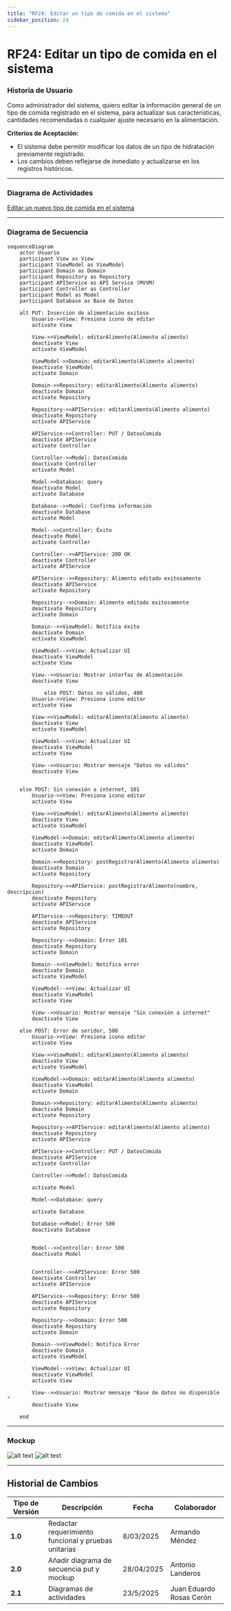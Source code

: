 ```yaml
---
title: "RF24: Editar un tipo de comida en el sistema"  
sidebar_position: 24
---
```


# RF24: Editar un tipo de comida en el sistema

### Historia de Usuario
Como administrador del sistema, quiero editar la información general de un tipo de comida registrado en el sistema, para actualizar sus características, cantidades recomendadas o cualquier ajuste necesario en la alimentación.

  **Criterios de Aceptación:**
  - El sistema debe permitir modificar los datos de un tipo de hidratación previamente registrado.
  - Los cambios deben reflejarse de inmediato y actualizarse en los registros históricos.

---

### Diagrama de Actividades

<a href="https://drive.google.com/file/d/1c2dwLIIvUtN2LMG7rnC1qapJ0Orykrxr/view?usp=sharing" target="_blank" rel="noopener noreferrer">Editar un nuevo tipo de comida en el sistema</a>

---

### Diagrama de Secuencia

```mermaid
sequenceDiagram
    actor Usuario 
    participant View as View
    participant ViewModel as ViewModel
    participant Domain as Domain
    participant Repository as Repository
    participant APIService as API Service (MVVM)
    participant Controller as Controller
    participant Model as Model
    participant Database as Base de Datos
  
    alt PUT: Inserción de alimentación exitoso
        Usuario->>View: Presiona icono de editar
        activate View

        View->>ViewModel: editarAlimento(Alimento alimento)
        deactivate View
        activate ViewModel

        ViewModel->>Domain: editarAlimento(Alimento alimento)
        deactivate ViewModel
        activate Domain

        Domain->>Repository: editarAlimento(Alimento alimento)
        deactivate Domain
        activate Repository

        Repository->>APIService: editarAlimento(Alimento alimento)
        deactivate Repository
        activate APIService

        APIService->>Controller: PUT / DatosComida
        deactivate APIService
        activate Controller

        Controller->>Model: DatosComida
        deactivate Controller
        activate Model

        Model->>Database: query 
        deactivate Model
        activate Database

        Database-->>Model: Confirma información
        deactivate Database
        activate Model

        Model-->>Controller: Éxito
        deactivate Model
        activate Controller

        Controller-->>APIService: 200 OK
        deactivate Controller
        activate APIService

        APIService-->>Repository: Alimento editado exitosamente
        deactivate APIService
        activate Repository

        Repository-->>Domain: Alimento editado exitosamente
        deactivate Repository
        activate Domain

        Domain-->>ViewModel: Notifica éxito
        deactivate Domain
        activate ViewModel

        ViewModel-->>View: Actualizar UI
        deactivate ViewModel
        activate View

        View-->>Usuario: Mostrar interfaz de Alimentación
        deactivate View
    
            else POST: Datos no válidos, 400
        Usuario->>View: Presiona icono editar
        activate View

        View->>ViewModel: editarAlimento(Alimento alimento)
        deactivate View
        activate ViewModel

        ViewModel-->>View: Actualizar UI
        deactivate ViewModel
        activate View

        View-->>Usuario: Mostrar mensaje "Datos no válidos"
        deactivate View


    else POST: Sin conexión a internet, 101
        Usuario->>View: Presiona icono editar
        activate View

        View->>ViewModel: editarAlimento(Alimento alimento)
        deactivate View
        activate ViewModel

        ViewModel->>Domain: editarAlimento(Alimento alimento)
        deactivate ViewModel
        activate Domain

        Domain->>Repository: postRegistrarAlimento(Alimento alimento)
        deactivate Domain
        activate Repository

        Repository->>APIService: postRegistrarAlimento(nombre, descripcion)
        deactivate Repository
        activate APIService

        APIService-->>Repository: TIMEOUT
        deactivate APIService
        activate Repository

        Repository-->>Domain: Error 101
        deactivate Repository
        activate Domain

        Domain-->>ViewModel: Notifica error
        deactivate Domain
        activate ViewModel

        ViewModel-->>View: Actualizar UI
        deactivate ViewModel
        activate View

        View-->>Usuario: Mostrar mensaje "Sin conexión a internet"
        deactivate View
        
    else POST: Error de seridor, 500
        Usuario->>View: Presiona icono editar
        activate View

        View->>ViewModel: editarAlimento(Alimento alimento)
        deactivate View
        activate ViewModel

        ViewModel->>Domain: editarAlimento(Alimento alimento)
        deactivate ViewModel
        activate Domain

        Domain->>Repository: editarAlimento(Alimento alimento)
        deactivate Domain
        activate Repository

        Repository->>APIService: editarAlimento(Alimento alimento)
        deactivate Repository
        activate APIService

        APIService->>Controller: PUT / DatosComida
        deactivate APIService
        activate Controller

        Controller->>Model: DatosComida
        
        activate Model

        Model->>Database: query
     
        activate Database

        Database->>Model: Error 500  
        deactivate Database
        

        Model-->>Controller: Error 500
        deactivate Model
        

        Controller-->>APIService: Error 500
        deactivate Controller
        activate APIService

        APIService-->>Repository: Error 500
        deactivate APIService
        activate Repository

        Repository-->>Domain: Error 500
        deactivate Repository
        activate Domain

        Domain-->>ViewModel: Notifica Error
        deactivate Domain
        activate ViewModel

        ViewModel-->>View: Actualizar UI
        deactivate ViewModel
        activate View

        View-->>Usuario: Mostrar mensaje "Base de datos no disponible "
        deactivate View

    end

```

---

### Mockup


![alt text](<img/mockup2RF23.png>)
![alt text](<img/mockupRF24.png>)

---

## Historial de Cambios


| **Tipo de Versión** | **Descripción**                               | **Fecha** | **Colaborador**                 |
| ------------------- | --------------------------------------------- | --------- | ------------------------------- |
| **1.0**             | Redactar requerimiento funcional y pruebas unitarias  | 8/03/2025 | Armando Méndez|
| **2.0**             | Añadir diagrama de secuencia put y mockup | 28/04/2025  | Antonio Landeros |
| **2.1**             | Diagramas de actividades   | 23/5/2025  | Juan Eduardo Rosas Cerón |